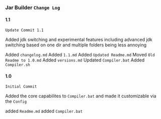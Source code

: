 ### Jar Builder `Change Log`

#### 1.1
`Update Commit 1.1`

Added jdk switching and experimental features including advanced jdk switching based on one dir and multiple folders being less annoying

Added `changelog.md`
Added `1.1.md`
Added `Updated Readme.md`
Moved `Old Readme to 1.0.md`
Added `versions.md`
Updated `Compiler.bat`
Added `Compiler.sh`

#### 1.0
`Initial Commit`

Added the core capabilites to `Compiler.bat` and made it customizable via the `Config`

added `Readme.md`
added `Compiler.bat`
